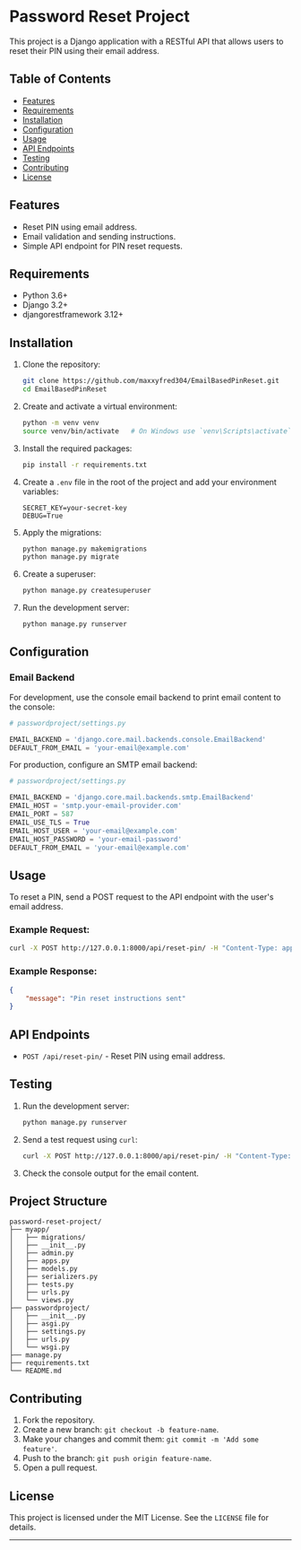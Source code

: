 # Password Reset Project

This project is a Django application with a RESTful API that allows users to reset their PIN using their email address.

## Table of Contents

- [Features](#features)
- [Requirements](#requirements)
- [Installation](#installation)
- [Configuration](#configuration)
- [Usage](#usage)
- [API Endpoints](#api-endpoints)
- [Testing](#testing)
- [Contributing](#contributing)
- [License](#license)

## Features

- Reset PIN using email address.
- Email validation and sending instructions.
- Simple API endpoint for PIN reset requests.

## Requirements

- Python 3.6+
- Django 3.2+
- djangorestframework 3.12+

## Installation

1. Clone the repository:

    ```sh
    git clone https://github.com/maxxyfred304/EmailBasedPinReset.git
    cd EmailBasedPinReset
    ```

2. Create and activate a virtual environment:

    ```sh
    python -m venv venv
    source venv/bin/activate   # On Windows use `venv\Scripts\activate`
    ```

3. Install the required packages:

    ```sh
    pip install -r requirements.txt
    ```

4. Create a `.env` file in the root of the project and add your environment variables:

    ```
    SECRET_KEY=your-secret-key
    DEBUG=True
    ```

5. Apply the migrations:

    ```sh
    python manage.py makemigrations
    python manage.py migrate
    ```

6. Create a superuser:

    ```sh
    python manage.py createsuperuser
    ```

7. Run the development server:

    ```sh
    python manage.py runserver
    ```

## Configuration

### Email Backend

For development, use the console email backend to print email content to the console:

```python
# passwordproject/settings.py

EMAIL_BACKEND = 'django.core.mail.backends.console.EmailBackend'
DEFAULT_FROM_EMAIL = 'your-email@example.com'
```

For production, configure an SMTP email backend:

```python
# passwordproject/settings.py

EMAIL_BACKEND = 'django.core.mail.backends.smtp.EmailBackend'
EMAIL_HOST = 'smtp.your-email-provider.com'
EMAIL_PORT = 587
EMAIL_USE_TLS = True
EMAIL_HOST_USER = 'your-email@example.com'
EMAIL_HOST_PASSWORD = 'your-email-password'
DEFAULT_FROM_EMAIL = 'your-email@example.com'
```

## Usage

To reset a PIN, send a POST request to the API endpoint with the user's email address.

### Example Request:

```sh
curl -X POST http://127.0.0.1:8000/api/reset-pin/ -H "Content-Type: application/json" -d '{"email": "user@example.com"}'
```

### Example Response:

```json
{
    "message": "Pin reset instructions sent"
}
```

## API Endpoints

- `POST /api/reset-pin/` - Reset PIN using email address.

## Testing

1. Run the development server:

    ```sh
    python manage.py runserver
    ```

2. Send a test request using `curl`:

    ```sh
    curl -X POST http://127.0.0.1:8000/api/reset-pin/ -H "Content-Type: application/json" -d '{"email": "user@example.com"}'
    ```

3. Check the console output for the email content.

## Project Structure

```
password-reset-project/
├── myapp/
│   ├── migrations/
│   ├── __init__.py
│   ├── admin.py
│   ├── apps.py
│   ├── models.py
│   ├── serializers.py
│   ├── tests.py
│   ├── urls.py
│   └── views.py
├── passwordproject/
│   ├── __init__.py
│   ├── asgi.py
│   ├── settings.py
│   ├── urls.py
│   └── wsgi.py
├── manage.py
├── requirements.txt
└── README.md
```

## Contributing

1. Fork the repository.
2. Create a new branch: `git checkout -b feature-name`.
3. Make your changes and commit them: `git commit -m 'Add some feature'`.
4. Push to the branch: `git push origin feature-name`.
5. Open a pull request.

## License

This project is licensed under the MIT License. See the `LICENSE` file for details.

---